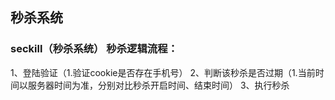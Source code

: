 ## 秒杀系统

### seckill（秒杀系统） 秒杀逻辑流程：
1、登陆验证（1.验证cookie是否存在手机号）
2、判断该秒杀是否过期（1.当前时间以服务器时间为准，分别对比秒杀开启时间、结束时间）
3、执行秒杀
